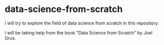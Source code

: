 # data-science-from-scratch

I will try to explore the field of data science from scratch in this repository. 

I will be taking help from the book "Data Science from Scratch" by Joel Grus.